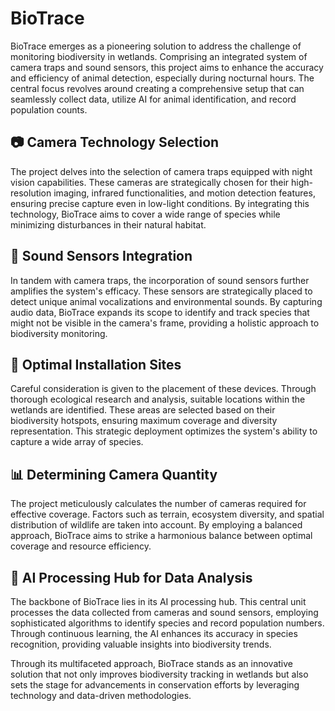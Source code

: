 # BioTrace

BioTrace emerges as a pioneering solution to address the challenge of monitoring biodiversity in wetlands. Comprising an integrated system of camera traps and sound sensors, this project aims to enhance the accuracy and efficiency of animal detection, especially during nocturnal hours. The central focus revolves around creating a comprehensive setup that can seamlessly collect data, utilize AI for animal identification, and record population counts.

## 📷 Camera Technology Selection

The project delves into the selection of camera traps equipped with night vision capabilities. These cameras are strategically chosen for their high-resolution imaging, infrared functionalities, and motion detection features, ensuring precise capture even in low-light conditions. By integrating this technology, BioTrace aims to cover a wide range of species while minimizing disturbances in their natural habitat.

## 🎤 Sound Sensors Integration

In tandem with camera traps, the incorporation of sound sensors further amplifies the system's efficacy. These sensors are strategically placed to detect unique animal vocalizations and environmental sounds. By capturing audio data, BioTrace expands its scope to identify and track species that might not be visible in the camera's frame, providing a holistic approach to biodiversity monitoring.

## 📍 Optimal Installation Sites

Careful consideration is given to the placement of these devices. Through thorough ecological research and analysis, suitable locations within the wetlands are identified. These areas are selected based on their biodiversity hotspots, ensuring maximum coverage and diversity representation. This strategic deployment optimizes the system's ability to capture a wide array of species.

## 📊 Determining Camera Quantity

The project meticulously calculates the number of cameras required for effective coverage. Factors such as terrain, ecosystem diversity, and spatial distribution of wildlife are taken into account. By employing a balanced approach, BioTrace aims to strike a harmonious balance between optimal coverage and resource efficiency.

## 🧠 AI Processing Hub for Data Analysis

The backbone of BioTrace lies in its AI processing hub. This central unit processes the data collected from cameras and sound sensors, employing sophisticated algorithms to identify species and record population numbers. Through continuous learning, the AI enhances its accuracy in species recognition, providing valuable insights into biodiversity trends.

Through its multifaceted approach, BioTrace stands as an innovative solution that not only improves biodiversity tracking in wetlands but also sets the stage for advancements in conservation efforts by leveraging technology and data-driven methodologies.
